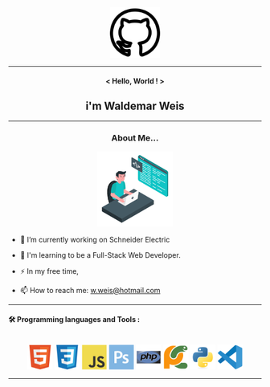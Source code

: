 <div align='center'><img src='icons/2111612.png' width='100px' height='100pf'></div>
           
***

#### <div align='center'>< Hello, World ! ></div>

## <div align='center'>i'm Waldemar Weis</div>
***

### <div align='center'>About Me...</div>
<div align='center'><img src='gifs/giphy.gif' width='150px' height='150px'></div>

-  🔭 I’m currently working on Schneider Electric

- 🌱 I'm learning to be a Full-Stack Web Developer.
- :zap: In my free time,
- 📫 How to reach me: w.weis@hotmail.com

***

#### :hammer_and_wrench: Programming languages and Tools :

<br>
<div align='center'>
<img src='icons/html5-original.svg' width='50px'>
<img src='icons/css3-original.svg' width='50px'>
<img src='icons/javascript-original.svg' width='50px'>
<img src='icons/photoshop-plain.svg' width='50px'>
<img src='icons/php-original.svg' width='50px'>
<img src='icons/pycharm-original.svg' width='50px'>
<img src='icons/python-original.svg' width='50px'>
<img src='icons/vscode-original.svg' width='50px'>
</div>


***



